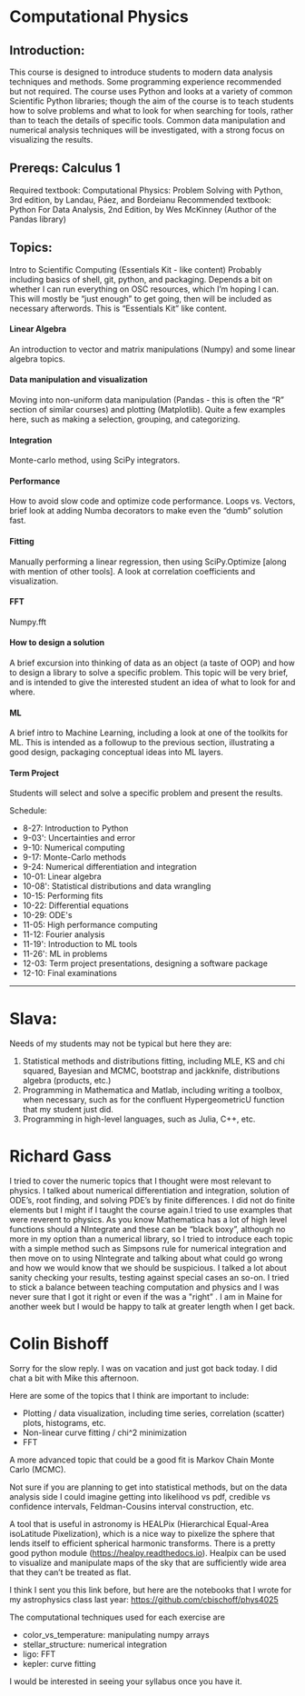 # Computational Physics

## Introduction:
This course is designed to introduce students to modern data analysis techniques and methods. Some programming experience recommended but not required. The course uses Python and looks at a variety of common Scientific Python libraries; though the aim of the course is to teach students how to solve problems and what to look for when searching for tools, rather than to teach the details of specific tools. Common data manipulation and numerical analysis techniques will be investigated, with a strong focus on visualizing the results.

## Prereqs: Calculus 1
Required textbook: Computational Physics: Problem Solving with Python, 3rd edition, by Landau, Páez, and Bordeianu
Recommended textbook: Python For Data Analysis, 2nd Edition, by Wes McKinney (Author of the Pandas library)

## Topics:

Intro to Scientific Computing (Essentials Kit - like content)
Probably including basics of shell, git, python, and packaging. Depends a bit on whether I can run everything on OSC resources, which I’m hoping I can. This will mostly be “just enough” to get going, then will be included as necessary afterwords. This is “Essentials Kit” like content.

#### Linear Algebra
An introduction to vector and matrix manipulations (Numpy) and some linear algebra topics.

#### Data manipulation and visualization 
Moving into non-uniform data manipulation (Pandas - this is often the “R” section of similar courses) and plotting (Matplotlib). Quite a few examples here, such as making a selection, grouping, and categorizing.

#### Integration
Monte-carlo method, using SciPy integrators.

#### Performance
How to avoid slow code and optimize code performance. Loops vs. Vectors, brief look at adding Numba decorators to make even the “dumb” solution fast.

#### Fitting
Manually performing a linear regression, then using SciPy.Optimize [along with mention of other tools]. A look at correlation coefficients and visualization.

#### FFT
Numpy.fft

#### How to design a solution
A brief excursion into thinking of data as an object (a taste of OOP) and how to design a library to solve a specific problem. This topic will be very brief, and is intended to give the interested student an idea of what to look for and where.

#### ML
A brief intro to Machine Learning, including a look at one of the toolkits for ML. This is intended as a followup to the previous section, illustrating a good design, packaging conceptual ideas into ML layers.

#### Term Project
Students will select and solve a specific problem and present the results.

Schedule:

* 8-27:   Introduction to Python
* 9-03':  Uncertainties and error
* 9-10:   Numerical computing
* 9-17:   Monte-Carlo methods
* 9-24:   Numerical differentiation and integration
* 10-01:  Linear algebra
* 10-08': Statistical distributions and data wrangling
* 10-15:  Performing fits
* 10-22:  Differential equations
* 10-29:  ODE's
* 11-05:  High performance computing
* 11-12:  Fourier analysis
* 11-19': Introduction to ML tools
* 11-26': ML in problems
* 12-03:  Term project presentations, designing a software package
* 12-10:  Final examinations


---

# Slava:

Needs of my students may not be typical but here they are:

1. Statistical methods and distributions fitting, including MLE, KS and chi squared, Bayesian and MCMC, bootstrap and jackknife, distributions algebra (products, etc.)
2. Programming in Mathematica and Matlab, including writing a toolbox, when necessary, such as for the confluent HypergeometricU function that my student just did.
3. Programming in high-level languages, such as Julia, C++, etc.

# Richard Gass

I tried to cover the numeric topics that I thought were most relevant to physics. I talked about numerical differentiation and integration, solution of ODE’s, root finding, and solving PDE’s by finite differences. I did not do finite elements but I might if I taught the course again.I tried to use examples that were reverent to physics. As you know Mathematica has a lot  of high level functions should a NIntegrate and these can be “black boxy”,  although no more in my option than a numerical library, so I tried to introduce each topic with a simple method such as Simpsons rule for numerical integration and then move on to using NIntegrate and talking about what could go wrong and how we would know that we should be suspicious. I talked a lot about sanity checking your results, testing against special cases an so-on. I tried to stick a balance between teaching computation and physics and I was never sure that I got it right or even if the was a "right” . I am in Maine for another week but I would be happy to talk at greater length when I get back.

# Colin Bishoff

Sorry for the slow reply. I was on vacation and just got back today. I did chat a bit with Mike this afternoon.

Here are some of the topics that I think are important to include:

* Plotting / data visualization, including time series, correlation (scatter) plots, histograms, etc.
* Non-linear curve fitting / chi^2 minimization
* FFT

A more advanced topic that could be a good fit is Markov Chain Monte Carlo (MCMC).

Not sure if you are planning to get into statistical methods, but on the data analysis side I could imagine getting into likelihood vs pdf, credible vs confidence intervals, Feldman-Cousins interval construction, etc.

A tool that is useful in astronomy is HEALPix (Hierarchical Equal-Area isoLatitude Pixelization), which is a nice way to pixelize the sphere that lends itself to efficient spherical harmonic transforms. There is a pretty good python module (https://healpy.readthedocs.io). Healpix can be used to visualize and manipulate maps of the sky that are sufficiently wide area that they can’t be treated as flat.

I think I sent you this link before, but here are the notebooks that I wrote for my astrophysics class last year:
https://github.com/cbischoff/phys4025

The computational techniques used for each exercise are

* color_vs_temperature: manipulating numpy arrays
* stellar_structure: numerical integration
* ligo: FFT
* kepler: curve fitting


I would be interested in seeing your syllabus once you have it.


